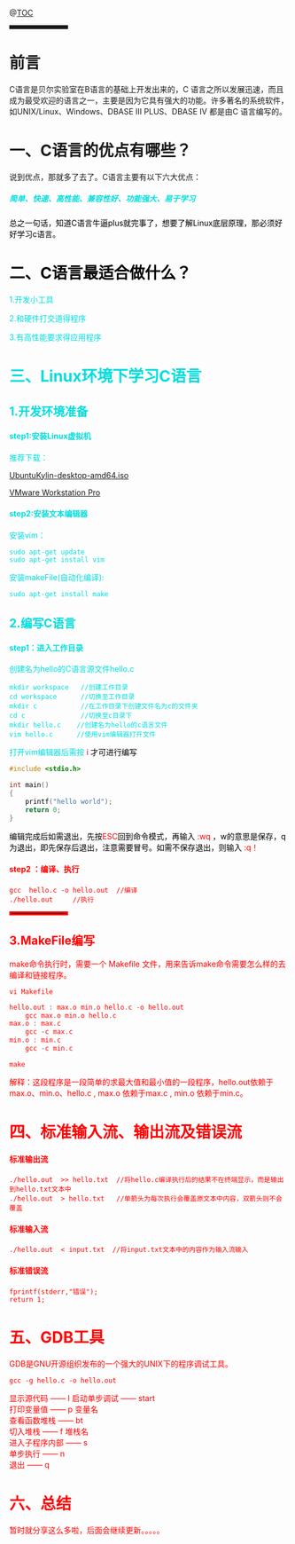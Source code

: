 

@[TOC](文章目录)


<hr style=" border:solid; width:100px; height:1px;" color=#000000 size=1">

# 前言

C语言是贝尔实验室在B语言的基础上开发出来的，C 语言之所以发展迅速，而且成为最受欢迎的语言之一，主要是因为它具有强大的功能。许多著名的系统软件，如UNIX/Linux、Windows、DBASE Ⅲ PLUS、DBASE Ⅳ 都是由C 语言编写的。

# 一、C语言的优点有哪些？
说到优点，那就多了去了。C语言主要有以下六大优点：
 ##### <font color=#0dd >简单、快速、高性能、兼容性好、功能强大、易于学习
 <font color=#000 >总之一句话，知道C语言牛逼plus就完事了，想要了解Linux底层原理，那必须好好学习c语言。

# 二、C语言最适合做什么？
 <font color=#0dd > 1.开发小工具

<font color=#0dd >2.和硬件打交道得程序

 <font color=#0dd >3.有高性能要求得应用程序

# 三、Linux环境下学习C语言
## 1.开发环境准备
#### step1:安装Linux虚拟机
推荐下载：

 [UbuntuKylin-desktop-amd64.iso](https://www.ubuntukylin.com/downloads/show.php?id=451&lang=en)

 [VMware Workstation Pro](https://my.vmware.com/cn/web/vmware/downloads/info/slug/desktop_end_user_computing/vmware_workstation_pro/16_0)

#### step2:安装文本编辑器
安装vim：

```
sudo apt-get update
sudo apt-get install vim
```

安装makeFile(自动化编译):
```
sudo apt-get install make
```

## 2.编写C语言
#### step1：进入工作目录
创建名为hello的C语言源文件hello.c
```
mkdir workspace   //创建工作目录
cd workspace      //切换至工作目录
mkdir c           //在工作目录下创建文件名为c的文件夹
cd c              //切换至c目录下
mkdir hello.c    //创建名为hello的c语言文件
vim hello.c      //使用vim编辑器打开文件
```
打开vim编辑器后需按<font color=#ff0000 > i <font color=#000>才可进行编写
```c
#include <stdio.h>

int main()
{
	printf("hello world");
	return 0;
}
```
编辑完成后如需退出，先按<font color=#ff0000 >ESC<font color=#000>回到命令模式，再输入 <font color=#ff0000 >  :wq <font color=#000>，w的意思是保存，q为退出，即先保存后退出，注意需要冒号。如需不保存退出，则输入<font color=#ff0000 > :q！

#### step2 ：编译、执行
```
gcc  hello.c -o hello.out  //编译
./hello.out     //执行
```



<hr style=" border:solid; width:100px; height:1px;" color=#000000 size=1">


## 3.MakeFile编写
make命令执行时，需要一个 Makefile 文件，用来告诉make命令需要怎么样的去编译和链接程序。

```
vi Makefile
```

```c
hello.out : max.o min.o hello.c -o hello.out
    gcc max.o min.o hello.c
max.o : max.c
    gcc -c max.c
min.o : min.c
    gcc -c min.c
```
```
make
```

解释：这段程序是一段简单的求最大值和最小值的一段程序，hello.out依赖于max.o、min.o、hello.c , max.o 依赖于max.c , min.o 依赖于min.c。



# 四、标准输入流、输出流及错误流
#### 标准输出流
```
./hello.out  >> hello.txt  //将hello.c编译执行后的结果不在终端显示，而是输出到hello.txt文本中
./hello.out  > hello.txt   //单箭头为每次执行会覆盖原文本中内容，双箭头则不会覆盖
```

#### 标准输入流
```
./hello.out  < input.txt  //将input.txt文本中的内容作为输入流输入
```
#### 标准错误流
```
fprintf(stderr,"错误");
return 1;
```

# 五、GDB工具
GDB是GNU开源组织发布的一个强大的UNIX下的程序调试工具。
```
gcc -g hello.c -o hello.out
```

显示源代码 —— l
启动单步调试 —— start  
打印变量值 ——  p  变量名   
查看函数堆栈 —— bt  
切入堆栈 —— f 堆栈名  
进入子程序内部 —— s   
单步执行 —— n   
退出 —— q  


# 六、总结
暂时就分享这么多啦，后面会继续更新。。。。。





